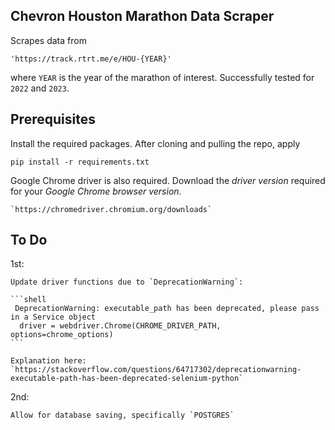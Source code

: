 ## Chevron Houston Marathon Data Scraper

Scrapes data from 

	'https://track.rtrt.me/e/HOU-{YEAR}'

where `YEAR` is the year of the marathon of interest. Successfully tested for `2022` and `2023`.

## Prerequisites

Install the required packages. After cloning and pulling the repo, apply

`pip install -r requirements.txt`

Google Chrome driver is also required. Download the *driver version* required for your *Google Chrome browser version*.

	`https://chromedriver.chromium.org/downloads`

## To Do

1st:

	Update driver functions due to `DeprecationWarning`:

	```shell
	 DeprecationWarning: executable_path has been deprecated, please pass in a Service object
	  driver = webdriver.Chrome(CHROME_DRIVER_PATH, options=chrome_options)
	```

	Explanation here: `https://stackoverflow.com/questions/64717302/deprecationwarning-executable-path-has-been-deprecated-selenium-python`

2nd:

	Allow for database saving, specifically `POSTGRES`